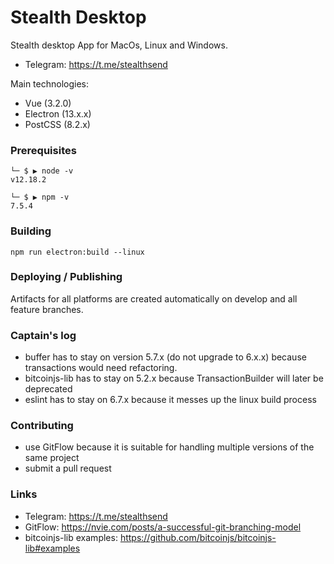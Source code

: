 # Stealth Desktop

Stealth desktop App for MacOs, Linux and Windows.
* Telegram: https://t.me/stealthsend

Main technologies:
* Vue (3.2.0)
* Electron (13.x.x)
* PostCSS (8.2.x) 

### Prerequisites

```
└─ $ ▶ node -v
v12.18.2
```
```
└─ $ ▶ npm -v
7.5.4 
```

### Building

```
npm run electron:build --linux
```

### Deploying / Publishing

Artifacts for all platforms are created automatically on develop and all feature branches.

### Captain's log
* buffer has to stay on version 5.7.x (do not upgrade to 6.x.x) because transactions would need refactoring.
* bitcoinjs-lib has to stay on 5.2.x because TransactionBuilder will later be deprecated
* eslint has to stay on 6.7.x because it messes up the linux build process

### Contributing

* use GitFlow because it is suitable for handling multiple versions of the same project
* submit a pull request

### Links

* Telegram: https://t.me/stealthsend
* GitFlow: https://nvie.com/posts/a-successful-git-branching-model
* bitcoinjs-lib examples: https://github.com/bitcoinjs/bitcoinjs-lib#examples
